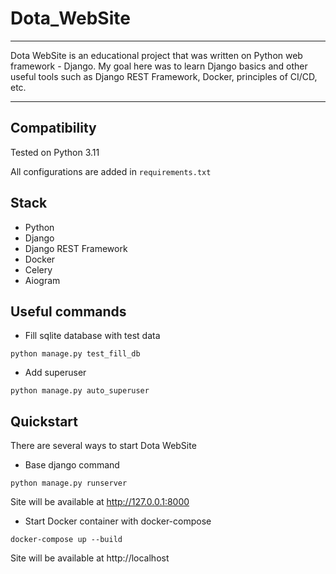 # Dota_WebSite
___
Dota WebSite is an educational project that was written on Python web framework - Django. My goal here was to learn Django basics and other useful tools such as Django REST Framework, Docker, principles of CI/CD, etc.
___
## **Compatibility**
Tested on Python 3.11

All configurations are added in `requirements.txt`
## **Stack**
- Python
- Django
- Django REST Framework
- Docker
- Celery
- Aiogram
## **Useful commands**
- Fill sqlite database with test data
```shell
python manage.py test_fill_db
```
- Add superuser
```shell
python manage.py auto_superuser
```
## **Quickstart**
There are several ways to start Dota WebSite
- Base django command
```shell
python manage.py runserver
```
Site will be available at http://127.0.0.1:8000
- Start Docker container with docker-compose
```shell
docker-compose up --build
```
Site will be available at http://localhost
